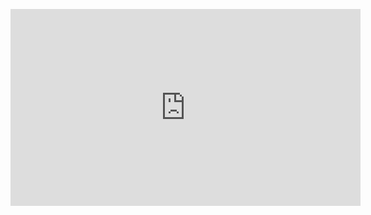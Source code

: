 <figure class="video_container">
  <iframe width="560" height="315" src="https://www.youtube.com/embed/p4lkSIQGtlc?rel=0&autoplay=1" frameborder="0" allowfullscreen></iframe>
</figure>